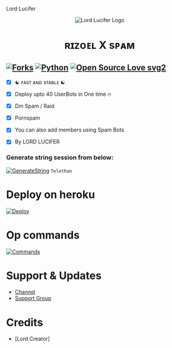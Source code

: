 Lord Lucifer
<p align="center">
  <img src="./https://te.legra.ph/file/a753c24009f905f29a998.jpg" alt="Lord Lucifer Logo">
</p>
<h1 align="center">
  <b>ʀɪᴢᴏᴇʟ X sᴘᴀᴍ</b>
</h1>

[![Forks](https://img.shields.io/github/forks/LordLucifer/LordXSpam?style=flat-square&color=orange)](https://github.com/LordLucifer/LordXSpam/fork)
[![Python](https://img.shields.io/badge/Python-v3.9.7-blue)](https://www.python.org/)
[![Open Source Love svg2](https://badges.frapsoft.com/os/v2/open-source.svg?v=103)](https://github.com/LordLucifer/LordXSpam)   
----
 
- [x] ☯︎ ғᴀsᴛ ᴀɴᴅ sᴛᴀʙʟᴇ ☯︎
- [x] Deploy upto 40 UserBots in One time 🔥
- [x] Dm Spam / Raid
- [x] Pornspam 
- [x] You can also add members using Spam Bots 
- [x] By LORD LUCIFER


### Generate string session from below:

[![GenerateString](https://img.shields.io/badge/LordXSpam-String-yellowgreen)](@SessionStringGeneratorZBot) ``Telethon``

# Deploy on heroku

[![Deploy](https://www.herokucdn.com/deploy/button.svg)](https://heroku.com/deploy?template=https://github.com/MrRizoel/XSpam-Deploy)


# Op commands
[![Commands](https://img.shields.io/badge/Lord-CMDS-blue)](https://t.me/Resourcez/4)

# Support & Updates
* [Channel](https://t.me/itzmelucifer69)
* [Support Group](https://t.me/HELL_CLASHERS)

# Credits
* [Lord Creator]
